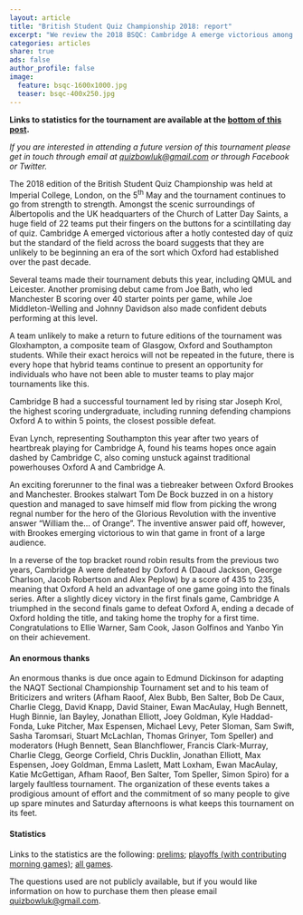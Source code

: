 ```yaml
---
layout: article
title: "British Student Quiz Championship 2018: report"
excerpt: "We review the 2018 BSQC: Cambridge A emerge victorious among some strong debuts across the field."
categories: articles
share: true
ads: false
author_profile: false
image:
  feature: bsqc-1600x1000.jpg
  teaser: bsqc-400x250.jpg
---
```


**Links to statistics for the tournament are available at the [bottom of this post](#statistics).**

*If you are interested in attending a future version of this tournament please get in touch through email at <quizbowluk@gmail.com> or through Facebook or Twitter.*

The 2018 edition of the British Student Quiz Championship was held at Imperial College, London, on the 5<sup>th</sup> May and the tournament continues to go from strength to strength. Amongst the scenic surroundings of Albertopolis and the UK headquarters of the Church of Latter Day Saints, a huge field of 22 teams put their fingers on the buttons for a scintillating day of quiz.   Cambridge A emerged victorious after a hotly contested day of quiz but the standard of the field across the board suggests that they are unlikely to be beginning an era of the sort which Oxford had established over the past decade.
 
Several teams made their tournament debuts this year, including QMUL and Leicester. Another promising debut came from Joe Bath, who led Manchester B scoring over 40 starter points per game, while Joe Middleton-Welling and Johnny Davidson also made confident debuts performing at this level. 
 
A team unlikely to make a return to future editions of the tournament was Gloxhampton, a composite team of Glasgow, Oxford and Southampton students. While their exact heroics will not be repeated in the future, there is every hope that hybrid teams continue to present an opportunity for individuals who have not been able to muster teams to play major tournaments like this. 
 
Cambridge B had a successful tournament led by rising star Joseph Krol, the highest scoring undergraduate, including running defending champions Oxford A to within 5 points, the closest possible defeat.
 
Evan Lynch, representing Southampton this year after two years of heartbreak playing for Cambridge A, found his teams hopes once again dashed by Cambridge C, also coming unstuck against traditional powerhouses Oxford A and Cambridge A. 
 
An exciting forerunner to the final was a tiebreaker between Oxford Brookes and Manchester. Brookes stalwart Tom De Bock buzzed in on a history question and managed to save himself mid flow from picking the wrong regnal number for the hero of the Glorious Revolution with the inventive answer “William the… of Orange”. The inventive answer paid off, however, with Brookes emerging victorious to win that game in front of a large audience.
 
In a reverse of the top bracket round robin results from the previous two years, Cambridge A were defeated by Oxford A (Daoud Jackson, George Charlson, Jacob Robertson and Alex Peplow) by a score of 435 to 235, meaning that Oxford A held an advantage of one game going into the finals series. After a slightly dicey victory in the first finals game, Cambridge A triumphed in the second finals game to defeat Oxford A, ending a decade of Oxford holding the title, and taking home the trophy for a first time. Congratulations to Ellie Warner, Sam Cook, Jason Golfinos and Yanbo Yin on their achievement. 
 
#### An enormous thanks
An enormous thanks is due once again to Edmund Dickinson for adapting the NAQT Sectional Championship Tournament set and to his team of Briticizers and writers (Afham Raoof, Alex Bubb, Ben Salter, Bob De Caux, Charlie Clegg, David Knapp, David Stainer, Ewan MacAulay, Hugh Bennett, Hugh Binnie, Ian Bayley, Jonathan Elliott, Joey Goldman, Kyle Haddad-Fonda, Luke Pitcher, Max Espensen, Michael Levy, Peter Sloman, Sam Swift, Sasha Taromsari, Stuart McLachlan, Thomas Grinyer, Tom Speller)  and moderators (Hugh Bennett, Sean Blanchflower, Francis Clark-Murray, Charlie Clegg, George Corfield, Chris Ducklin, Jonathan Elliott, Max Espensen, Joey Goldman, Emma Laslett, Matt Loxham, Ewan MacAulay, Katie McGettigan, Afham Raoof, Ben Salter, Tom Speller, Simon Spiro) for a largely faultless tournament. The organization of these events takes a prodigious amount of effort and the commitment of so many people to give up spare minutes and Saturday afternoons is what keeps this tournament on its feet.

#### Statistics
Links to the statistics are the following: [prelims](http://www.hsquizbowl.org/db/tournaments/5089/stats/prelims/); [playoffs (with contributing morning games)](http://www.hsquizbowl.org/…/tournaments/5089/stats/playoffs/); [all games]([http://www.hsquizbowl.org/…/tournamen…/5089/stats/all_games/).

The questions used are not publicly available, but if you would like information on how to purchase them then please email <quizbowluk@gmail.com>. 
